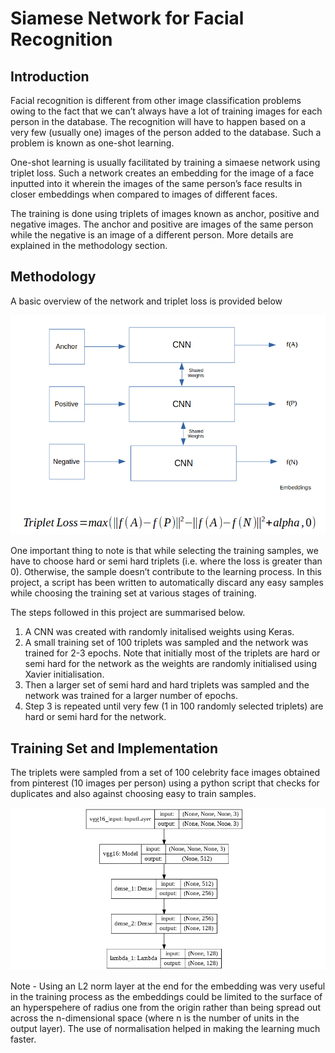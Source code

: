 # Siamese Network for Facial Recognition

## Introduction
Facial recognition is different from other image classification problems owing to the fact that we can’t always have a lot of training images for each person in the database. The recognition will have to happen based on a very few (usually one) images of the person added to the database. Such a problem is known as one-shot learning.

One-shot learning is usually facilitated by training a simaese network using triplet loss. Such a network creates an embedding for the image of a face inputted into it wherein the images of the same person’s face results in closer embeddings when compared to images of different faces.

The training is done using triplets of images known as anchor, positive and negative images. The anchor and positive are images of the same person while the negative is an image of a different person. More details are explained in the methodology section.

## Methodology
A basic overview of the network and triplet loss is provided below

![Triplet Loss](https://github.com/muhammedsalihk/Siamese-Network-for-Facial-Recognition/blob/master/Images/Triplet%20Loss.png)

One important thing to note is that while selecting the training samples, we have to choose hard or semi hard triplets (i.e. where the loss is greater than 0). Otherwise, the sample doesn’t contribute to the learning process. In this project, a script has been written to automatically discard any easy samples while choosing the training set at various stages of training.

The steps followed in this project are summarised below.

1. A CNN was created with randomly initalised weights using Keras.
2. A small training set of 100 triplets was sampled and the network was trained for 2-3 epochs. Note that initially most of the triplets are hard or semi hard for the network as the weights are randomly initialised using Xavier initialisation.
3. Then a larger set of semi hard and hard triplets was sampled and the network was trained for a larger number of epochs.
4. Step 3 is repeated until very few (1 in 100 randomly selected triplets) are hard or semi hard for the network.

## Training Set and Implementation
The triplets were sampled from a set of 100 celebrity face images obtained from pinterest (10 images per person) using a python script that checks for duplicates and also against choosing easy to train samples.

![Network](https://github.com/muhammedsalihk/Siamese-Network-for-Facial-Recognition/blob/master/Images/CNN.png)

Note - Using an L2 norm layer at the end for the embedding was very useful in the training process as the embeddings could be limited to the surface of an hyperspehere of radius one from the origin rather than being spread out across the n-dimensional space (where n is the number of units in the output layer). The use of normalisation helped in making the learning much faster.
